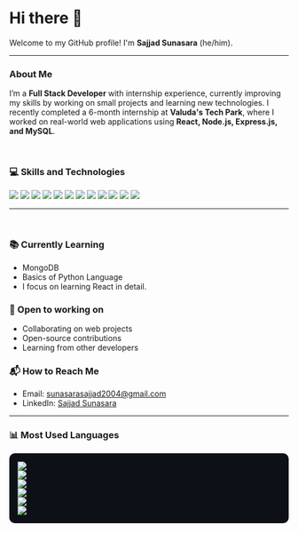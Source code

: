 # Hi there 👋  
Welcome to my GitHub profile! I'm **Sajjad Sunasara** (he/him).

---


### About Me
I’m a **Full Stack Developer** with internship experience, currently improving my skills by working on small projects and learning new technologies. I recently completed a 6-month internship at **Valuda's Tech Park**, where I worked on real-world web applications using **React, Node.js, Express.js, and MySQL**.

<br/>

### 💻 Skills and Technologies
<div align="left">
  <img src="https://img.shields.io/badge/JAVASCRIPT-F7DF1E?style=for-the-badge&logo=javascript&logoColor=black"/>
  <img src="https://img.shields.io/badge/NODE.JS-339933?style=for-the-badge&logo=nodedotjs&logoColor=white"/>
  <img src="https://img.shields.io/badge/EXPRESS.JS-FFFFFF?style=for-the-badge&logo=express&logoColor=000000"/>
  <img src="https://img.shields.io/badge/REACTJS-20232A?style=for-the-badge&logo=react&logoColor=61DAFB"/>
  <img src="https://img.shields.io/badge/HTML5-E34F26?style=for-the-badge&logo=html5&logoColor=white"/>
  <img src="https://img.shields.io/badge/CSS3-1572B6?style=for-the-badge&logo=css3&logoColor=white"/>
  <img src="https://img.shields.io/badge/TAILWIND%20CSS-38B2AC?style=for-the-badge&logo=tailwind-css&logoColor=white"/>
  <img src="https://img.shields.io/badge/BOOTSTRAP-563D7C?style=for-the-badge&logo=bootstrap&logoColor=white"/>
  <img src="https://img.shields.io/badge/MYSQL-00758F?style=for-the-badge&logo=mysql&logoColor=white"/>
  <img src="https://img.shields.io/badge/POSTMAN-FF6C37?style=for-the-badge&logo=postman&logoColor=white"/>
  <img src="https://img.shields.io/badge/GIT-F05032?style=for-the-badge&logo=git&logoColor=white"/>
  <img src="https://img.shields.io/badge/GITHUB-181717?style=for-the-badge&logo=github&logoColor=white"/>
</div>

---
&nbsp;
### 📚 Currently Learning
- MongoDB  
- Basics of Python Language  
- I focus on learning React in detail.



### 🤝 Open to working on
- Collaborating on web projects  
- Open-source contributions  
- Learning from other developers



### 📬 How to Reach Me
- Email: sunasarasajjad2004@gmail.com  
- LinkedIn: [Sajjad Sunasara](https://linkedin.com/in/sajjad-sunasara-a6b997307)

---


### 📊 Most Used Languages
<div align="left" style="background-color: #0d1117; padding: 15px; border-radius: 10px;">
  <div><img src="https://img.shields.io/badge/Express.js-70.90%25-black?style=for-the-badge&logo=express&logoColor=white" /></div>
  <div><img src="https://img.shields.io/badge/React.js-65.07%25-61DAFB?style=for-the-badge&logo=react&logoColor=white" /></div>
  <div><img src="https://img.shields.io/badge/MySQL-65.00%25-00758F?style=for-the-badge&logo=mysql&logoColor=white" /></div>
  <div><img src="https://img.shields.io/badge/CSS3-58.00%25-1572B6?style=for-the-badge&logo=css3&logoColor=white" /></div>
  <div><img src="https://img.shields.io/badge/Node.js-41.03%25-339933?style=for-the-badge&logo=node.js&logoColor=white" /></div>
  <div><img src="https://img.shields.io/badge/JavaScript-28.00%25-F7DF1E?style=for-the-badge&logo=javascript&logoColor=black" /></div>
</div>

